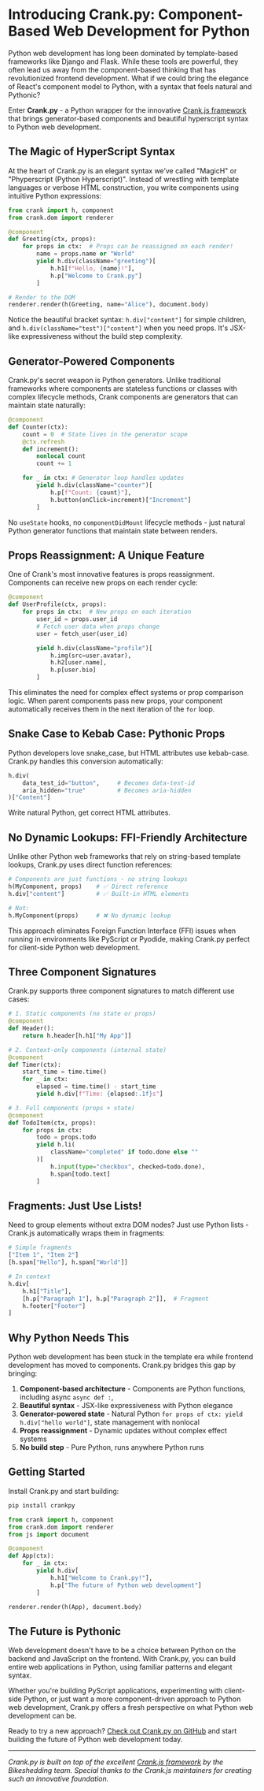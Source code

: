 # Introducing Crank.py: Component-Based Web Development for Python

Python web development has long been dominated by template-based frameworks like Django and Flask. While these tools are powerful, they often lead us away from the component-based thinking that has revolutionized frontend development. What if we could bring the elegance of React's component model to Python, with a syntax that feels natural and Pythonic?

Enter **Crank.py** - a Python wrapper for the innovative [Crank.js framework](https://crank.js.org/) that brings generator-based components and beautiful hyperscript syntax to Python web development.

## The Magic of HyperScript Syntax

At the heart of Crank.py is an elegant syntax we’ve called "MagicH" or "Phyperscript (Python Hyperscript)". Instead of wrestling with template languages or verbose HTML construction, you write components using intuitive Python expressions:

```python
from crank import h, component
from crank.dom import renderer

@component
def Greeting(ctx, props):
    for props in ctx:  # Props can be reassigned on each render!
        name = props.name or "World"
        yield h.div(className="greeting")[
            h.h1[f"Hello, {name}!"],
            h.p["Welcome to Crank.py"]
        ]

# Render to the DOM
renderer.render(h(Greeting, name="Alice"), document.body)
```

Notice the beautiful bracket syntax: `h.div["content"]` for simple children, and `h.div(className="test")["content"]` when you need props. It's JSX-like expressiveness without the build step complexity.

## Generator-Powered Components

Crank.py's secret weapon is Python generators. Unlike traditional frameworks where components are stateless functions or classes with complex lifecycle methods, Crank components are generators that can maintain state naturally:

```python
@component
def Counter(ctx):
    count = 0  # State lives in the generator scope
    @ctx.refresh
    def increment():
        nonlocal count
        count += 1

    for _ in ctx: # Generator loop handles updates
        yield h.div(className="counter")[
            h.p[f"Count: {count}"],
            h.button(onClick=increment)["Increment"]
        ]
```

No `useState` hooks, no `componentDidMount` lifecycle methods - just natural Python generator functions that maintain state between renders.

## Props Reassignment: A Unique Feature

One of Crank's most innovative features is props reassignment. Components can receive new props on each render cycle:

```python
@component
def UserProfile(ctx, props):
    for props in ctx:  # New props on each iteration
        user_id = props.user_id
        # Fetch user data when props change
        user = fetch_user(user_id)

        yield h.div(className="profile")[
            h.img(src=user.avatar),
            h.h2[user.name],
            h.p[user.bio]
        ]
```

This eliminates the need for complex effect systems or prop comparison logic. When parent components pass new props, your component automatically receives them in the next iteration of the `for` loop.

## Snake Case to Kebab Case: Pythonic Props

Python developers love snake_case, but HTML attributes use kebab-case. Crank.py handles this conversion automatically:

```python
h.div(
    data_test_id="button",     # Becomes data-test-id
    aria_hidden="true"         # Becomes aria-hidden
)["Content"]
```

Write natural Python, get correct HTML attributes.

## No Dynamic Lookups: FFI-Friendly Architecture

Unlike other Python web frameworks that rely on string-based template lookups, Crank.py uses direct function references:

```python
# Components are just functions - no string lookups
h(MyComponent, props)    # ✅ Direct reference
h.div["content"]         # ✅ Built-in HTML elements

# Not:
h.MyComponent(props)     # ❌ No dynamic lookup
```

This approach eliminates Foreign Function Interface (FFI) issues when running in environments like PyScript or Pyodide, making Crank.py perfect for client-side Python web development.

## Three Component Signatures

Crank.py supports three component signatures to match different use cases:

```python
# 1. Static components (no state or props)
@component
def Header():
    return h.header[h.h1["My App"]]

# 2. Context-only components (internal state)
@component
def Timer(ctx):
    start_time = time.time()
    for _ in ctx:
        elapsed = time.time() - start_time
        yield h.div[f"Time: {elapsed:.1f}s"]

# 3. Full components (props + state)
@component
def TodoItem(ctx, props):
    for props in ctx:
        todo = props.todo
        yield h.li(
            className="completed" if todo.done else ""
        )[
            h.input(type="checkbox", checked=todo.done),
            h.span[todo.text]
        ]
```

## Fragments: Just Use Lists!

Need to group elements without extra DOM nodes? Just use Python lists - Crank.js automatically wraps them in fragments:

```python
# Simple fragments
["Item 1", "Item 2"]
[h.span["Hello"], h.span["World"]]

# In context  
h.div[
    h.h1["Title"],
    [h.p["Paragraph 1"], h.p["Paragraph 2"]],  # Fragment
    h.footer["Footer"]
]
```

## Why Python Needs This

Python web development has been stuck in the template era while frontend development has moved to components. Crank.py bridges this gap by bringing:

1. **Component-based architecture** - Components are Python functions, including async `async def :`,
2. **Beautiful syntax** - JSX-like expressiveness with Python elegance
3. **Generator-powered state** - Natural Python `for props of ctx: yield h.div["hello world"]`, state management with nonlocal
3. **Props reassignment** - Dynamic updates without complex effect systems
5. **No build step** - Pure Python, runs anywhere Python runs

## Getting Started

Install Crank.py and start building:

```bash
pip install crankpy
```

```python
from crank import h, component
from crank.dom import renderer
from js import document

@component
def App(ctx):
    for _ in ctx:
        yield h.div[
            h.h1["Welcome to Crank.py!"],
            h.p["The future of Python web development"]
        ]

renderer.render(h(App), document.body)
```

## The Future is Pythonic

Web development doesn't have to be a choice between Python on the backend and JavaScript on the frontend. With Crank.py, you can build entire web applications in Python, using familiar patterns and elegant syntax.

Whether you're building PyScript applications, experimenting with client-side Python, or just want a more component-driven approach to Python web development, Crank.py offers a fresh perspective on what Python web development can be.

Ready to try a new approach? [Check out Crank.py on GitHub](https://github.com/bikeshaving/crankpy) and start building the future of Python web development today.

---

*Crank.py is built on top of the excellent [Crank.js framework](https://crank.js.org/) by the Bikeshedding team. Special thanks to the Crank.js maintainers for creating such an innovative foundation.*
